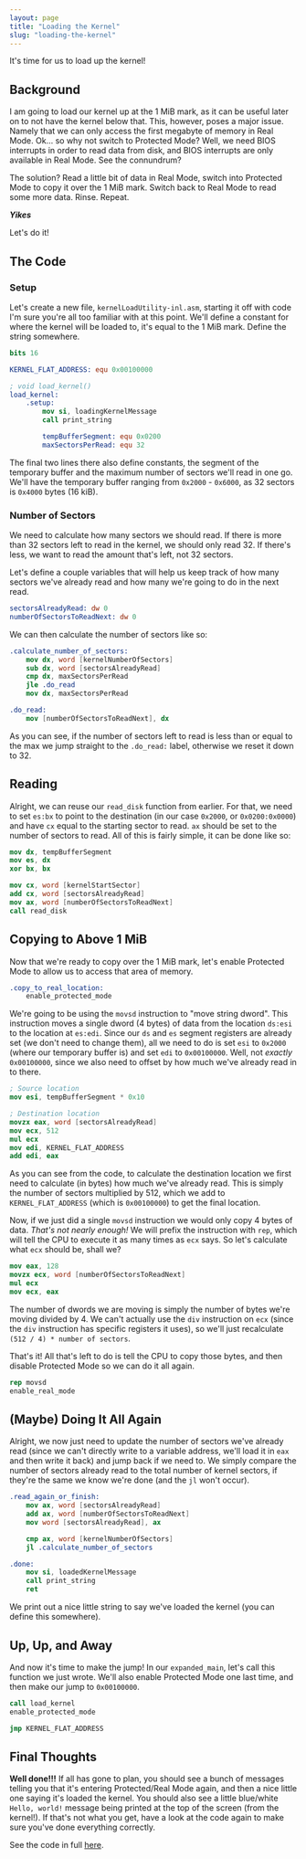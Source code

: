 ```yaml
---
layout: page
title: "Loading the Kernel"
slug: "loading-the-kernel"
---
```


It's time for us to load up the kernel!

## Background
I am going to load our kernel up at the 1 MiB mark, as it can be useful later on to not have the kernel below that. This, however, poses a major issue. Namely that we can only access the first megabyte of memory in Real Mode. Ok... so why not switch to Protected Mode? Well, we need BIOS interrupts in order to read data from disk, and BIOS interrupts are only available in Real Mode. See the connundrum?

The solution? Read a little bit of data in Real Mode, switch into Protected Mode to copy it over the 1 MiB mark. Switch back to Real Mode to read some more data. Rinse. Repeat.

***Yikes***

Let's do it!

## The Code
### Setup
Let's create a new file, `kernelLoadUtility-inl.asm`, starting it off with code I'm sure you're all too familiar with at this point. We'll define a constant for where the kernel will be loaded to, it's equal to the 1 MiB mark. Define the string somewhere.

```nasm
bits 16

KERNEL_FLAT_ADDRESS: equ 0x00100000

; void load_kernel()
load_kernel:
	.setup:
		mov si, loadingKernelMessage
		call print_string

		tempBufferSegment: equ 0x0200
		maxSectorsPerRead: equ 32
```

The final two lines there also define constants, the segment of the temporary buffer and the maximum number of sectors we'll read in one go. We'll have the temporary buffer ranging from `0x2000` - `0x6000`, as 32 sectors is `0x4000` bytes (16 kiB).

### Number of Sectors
We need to calculate how many sectors we should read. If there is more than 32 sectors left to read in the kernel, we should only read 32. If there's less, we want to read the amount that's left, not 32 sectors.

Let's define a couple variables that will help us keep track of how many sectors we've already read and how many we're going to do in the next read.

```nasm
sectorsAlreadyRead: dw 0
numberOfSectorsToReadNext: dw 0
```

We can then calculate the number of sectors like so:

```nasm
.calculate_number_of_sectors:
	mov dx, word [kernelNumberOfSectors]
	sub dx, word [sectorsAlreadyRead]
	cmp dx, maxSectorsPerRead
	jle .do_read
	mov dx, maxSectorsPerRead

.do_read:
	mov [numberOfSectorsToReadNext], dx
```

As you can see, if the number of sectors left to read is less than or equal to the max we jump straight to the `.do_read:` label, otherwise we reset it down to 32.

## Reading
Alright, we can reuse our `read_disk` function from earlier. For that, we need to set `es:bx` to point to the destination (in our case `0x2000`, or `0x0200:0x0000`) and have `cx` equal to the starting sector to read. `ax` should be set to the number of sectors to read. All of this is fairly simple, it can be done like so:

```nasm
mov dx, tempBufferSegment
mov es, dx
xor bx, bx

mov cx, word [kernelStartSector]
add cx, word [sectorsAlreadyRead]
mov ax, word [numberOfSectorsToReadNext]
call read_disk
```

## Copying to Above 1 MiB
Now that we're ready to copy over the 1 MiB mark, let's enable Protected Mode to allow us to access that area of memory.

```nasm
.copy_to_real_location:
	enable_protected_mode
```

We're going to be using the `movsd` instruction to "move string dword". This instruction moves a single dword (4 bytes) of data from the location `ds:esi` to the location at `es:edi`. Since our `ds` and `es` segment registers are already set (we don't need to change them), all we need to do is set `esi` to `0x2000` (where our temporary buffer is) and set `edi` to `0x00100000`. Well, not *exactly* `0x00100000`, since we also need to offset by how much we've already read in to there.

```nasm
; Source location
mov esi, tempBufferSegment * 0x10

; Destination location
movzx eax, word [sectorsAlreadyRead]
mov ecx, 512
mul ecx
mov edi, KERNEL_FLAT_ADDRESS
add edi, eax
```

As you can see from the code, to calculate the destination location we first need to calculate (in bytes) how much we've already read. This is simply the number of sectors multiplied by 512, which we add to `KERNEL_FLAT_ADDRESS` (which is `0x00100000`) to get the final location.

Now, if we just did a single `movsd` instruction we would only copy 4 bytes of data. *That's not nearly enough!* We will prefix the instruction with `rep`, which will tell the CPU to execute it as many times as `ecx` says. So let's calculate what `ecx` should be, shall we?

```nasm
mov eax, 128
movzx ecx, word [numberOfSectorsToReadNext]
mul ecx
mov ecx, eax
```

The number of dwords we are moving is simply the number of bytes we're moving divided by 4. We can't actually use the `div` instruction on `ecx` (since the `div` instruction has specific registers it uses), so we'll just recalculate `(512 / 4) * number of sectors`.

That's it! All that's left to do is tell the CPU to copy those bytes, and then disable Protected Mode so we can do it all again.

```nasm
rep movsd
enable_real_mode
```

## (Maybe) Doing It All Again
Alright, we now just need to update the number of sectors we've already read (since we can't directly write to a variable address, we'll load it in `eax` and then write it back) and jump back if we need to. We simply compare the number of sectors already read to the total number of kernel sectors, if they're the same we know we're done (and the `jl` won't occur).

```nasm
.read_again_or_finish:
	mov ax, word [sectorsAlreadyRead]
	add ax, word [numberOfSectorsToReadNext]
	mov word [sectorsAlreadyRead], ax

	cmp ax, word [kernelNumberOfSectors]
	jl .calculate_number_of_sectors

.done:
	mov si, loadedKernelMessage
	call print_string
	ret
```

We print out a nice little string to say we've loaded the kernel (you can define this somewhere).

## Up, Up, and Away
And now it's time to make the jump! In our `expanded_main`, let's call this function we just wrote. We'll also enable Protected Mode one last time, and then make our jump to `0x00100000`.

```nasm
call load_kernel
enable_protected_mode

jmp KERNEL_FLAT_ADDRESS
```

## Final Thoughts
**Well done!!!** If all has gone to plan, you should see a bunch of messages telling you that it's entering Protected/Real Mode again, and then a nice little one saying it's loaded the kernel. You should also see a little blue/white `Hello, world!` message being printed at the top of the screen (from the kernel!). If that's not what you get, have a look at the code again to make sure you've done everything correctly.

See the code in full [here](https://github.com/FancyKillerPanda/OS-Tutorial/tree/).
